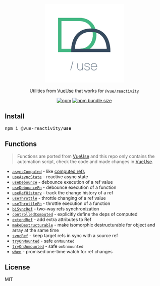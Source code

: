 <p align='center'>
<img src='https://github.com/vue-reactivity/art/blob/master/svg/package-use.svg?raw=true' height='250'>
</p>

<p align='center'>
Utilities from <a href='https://github.com/antfu/vueuse'>VueUse</a> that works for <a href="https://github.com/vuejs/vue-next/tree/master/packages/reactivity"><code>@vue/reactivity</code></a>
</p>

<p align='center'>
  <a href="https://www.npmjs.com/package/@vue-reactivity/use"><img src="https://img.shields.io/npm/v/@vue-reactivity/use?color=43b883&label=" alt="npm"></a>
  <a href="https://bundlephobia.com/result?p=@vue-reactivity/use"><img src="https://img.shields.io/bundlephobia/minzip/@vue-reactivity/use?color=364a5e&label=" alt="npm bundle size"></a>
</p>

## Install

<pre>
npm i @vue-reactivity/<b>use</b>
</pre>

## Functions

> Functions are ported from [VueUse](https://github.com/antfu/vueuse) and this repo only contains the automation script, check the code and made changes in [VueUse](https://github.com/antfu/vueuse).

<!--FUNCTIONS_LIST_STARTS-->

  - [`asyncComputed`](https://vueuse.js.org/?path=/story/utilities--asynccomputed) - like [computed refs](https://composition-api.vuejs.org/api.html#computed)
  - [`useAsyncState`](https://vueuse.js.org/?path=/story/utilities--useasyncstate) - reactive async state
  - [`useDebounce`](https://vueuse.js.org/?path=/story/utilities--usedebounce) - debounce execution of a ref value
  - [`useDebounceFn`](https://vueuse.js.org/?path=/story/utilities--usedebouncefn) - debounce execution of a function
  - [`useRefHistory`](https://vueuse.js.org/?path=/story/utilities--userefhistory) - track the change history of a ref
  - [`useThrottle`](https://vueuse.js.org/?path=/story/utilities--usethrottle) - throttle changing of a ref value
  - [`useThrottleFn`](https://vueuse.js.org/?path=/story/utilities--usethrottlefn) - throttle execution of a function
  - [`biSyncRef`](https://vueuse.js.org/?path=/story/utilities--bisyncref) - two-way refs synchronization
  - [`controlledComputed`](https://vueuse.js.org/?path=/story/utilities--controlledcomputed) - explicitly define the deps of computed
  - [`extendRef`](https://vueuse.js.org/?path=/story/utilities--extendref) - add extra attributes to Ref
  - [`makeDestructurable`](https://vueuse.js.org/?path=/story/utilities--makedestructurable) - make isomorphic destructurable for object and array at the same time
  - [`syncRef`](https://vueuse.js.org/?path=/story/utilities--syncref) - keep target refs in sync with a source ref
  - [`tryOnMounted`](https://vueuse.js.org/?path=/story/utilities--tryonmounted) - safe `onMounted`
  - [`tryOnUnmounted`](https://vueuse.js.org/?path=/story/utilities--tryonunmounted) - safe `onUnmounted`
  - [`when`](https://vueuse.js.org/?path=/story/utilities--when) - promised one-time watch for ref changes

<!--FUNCTIONS_LIST_ENDS-->

## License

MIT
